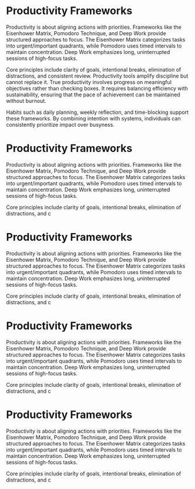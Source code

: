 # Productivity Frameworks

Productivity is about aligning actions with priorities. Frameworks like the Eisenhower Matrix, Pomodoro Technique, and Deep Work provide structured approaches to focus. The Eisenhower Matrix categorizes tasks into urgent/important quadrants, while Pomodoro uses timed intervals to maintain concentration. Deep Work emphasizes long, uninterrupted sessions of high-focus tasks.

Core principles include clarity of goals, intentional breaks, elimination of distractions, and consistent review. Productivity tools amplify discipline but cannot replace it. True productivity involves progress on meaningful objectives rather than checking boxes. It requires balancing efficiency with sustainability, ensuring that the pace of achievement can be maintained without burnout.

Habits such as daily planning, weekly reflection, and time-blocking support these frameworks. By combining intention with systems, individuals can consistently prioritize impact over busyness.

# Productivity Frameworks

Productivity is about aligning actions with priorities. Frameworks like the Eisenhower Matrix, Pomodoro Technique, and Deep Work provide structured approaches to focus. The Eisenhower Matrix categorizes tasks into urgent/important quadrants, while Pomodoro uses timed intervals to maintain concentration. Deep Work emphasizes long, uninterrupted sessions of high-focus tasks.

Core principles include clarity of goals, intentional breaks, elimination of distractions, and c

# Productivity Frameworks

Productivity is about aligning actions with priorities. Frameworks like the Eisenhower Matrix, Pomodoro Technique, and Deep Work provide structured approaches to focus. The Eisenhower Matrix categorizes tasks into urgent/important quadrants, while Pomodoro uses timed intervals to maintain concentration. Deep Work emphasizes long, uninterrupted sessions of high-focus tasks.

Core principles include clarity of goals, intentional breaks, elimination of distractions, and c

# Productivity Frameworks

Productivity is about aligning actions with priorities. Frameworks like the Eisenhower Matrix, Pomodoro Technique, and Deep Work provide structured approaches to focus. The Eisenhower Matrix categorizes tasks into urgent/important quadrants, while Pomodoro uses timed intervals to maintain concentration. Deep Work emphasizes long, uninterrupted sessions of high-focus tasks.

Core principles include clarity of goals, intentional breaks, elimination of distractions, and c

# Productivity Frameworks

Productivity is about aligning actions with priorities. Frameworks like the Eisenhower Matrix, Pomodoro Technique, and Deep Work provide structured approaches to focus. The Eisenhower Matrix categorizes tasks into urgent/important quadrants, while Pomodoro uses timed intervals to maintain concentration. Deep Work emphasizes long, uninterrupted sessions of high-focus tasks.

Core principles include clarity of goals, intentional breaks, elimination of distractions, and c

# 